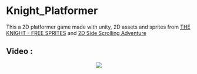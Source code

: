 # Knight_Platformer
 
This a 2D platformer game made with unity, 2D assets and sprites from [THE KNIGHT - FREE SPRITES](https://www.gameart2d.com/the-knight-free-sprites.html) and [2D Side Scrolling Adventure](https://opengameart.org/content/2d-side-scrolling-adventure)


## Video : 

<p align="center" >
<a href="http://www.youtube.com/watch?v=ORySQoHIZWg" rel="Game Video" ><img src="http://img.youtube.com/vi/ORySQoHIZWg/0.jpg" /></a>
</p>
